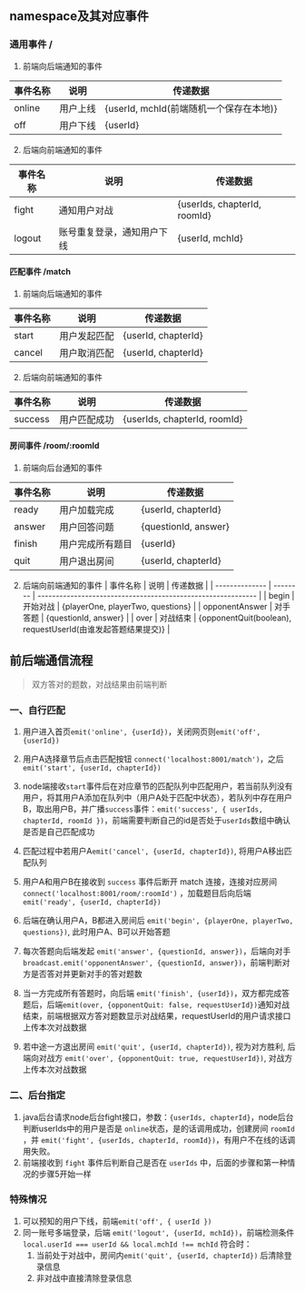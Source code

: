 ## namespace及其对应事件

### 通用事件 /

1. 前端向后端通知的事件

| 事件名称 | 说明     | 传递数据                                |
| -------- | -------- | --------------------------------------- |
| online   | 用户上线 | {userId, mchId(前端随机一个保存在本地)} |
| off      | 用户下线 | {userId}                                |

2. 后端向前端通知的事件

| 事件名称 | 说明                       | 传递数据                     |
| -------- | -------------------------- | ---------------------------- |
| fight    | 通知用户对战               | {userIds, chapterId, roomId} |
| logout   | 账号重复登录，通知用户下线 | {userId, mchId}              |



#### 匹配事件  /match

1. 前端向后端通知的事件

| 事件名称 | 说明         | 传递数据            |
| -------- | ------------ | ------------------- |
| start    | 用户发起匹配 | {userId, chapterId} |
| cancel   | 用户取消匹配 | {userId, chapterId} |

2. 后端向前端通知的事件

| 事件名称 | 说明         | 传递数据                     |
| -------- | ------------ | ---------------------------- |
| success  | 用户匹配成功 | {userIds, chapterId, roomId} |

#### 房间事件  /room/:roomId

1. 前端向后台通知的事件

| 事件名称 | 说明             | 传递数据             |
| -------- | ---------------- | -------------------- |
| ready    | 用户加载完成     | {userId, chapterId}  |
| answer   | 用户回答问题     | {questionId, answer} |
| finish   | 用户完成所有题目 | {userId}             |
| quit     | 用户退出房间     | {userId, chapterId}  |

2. 后端向前端通知的事件
| 事件名称       | 说明     | 传递数据                                                     |
| -------------- | -------- | ------------------------------------------------------------ |
| begin          | 开始对战 | {playerOne, playerTwo, questions}                            |
| opponentAnswer | 对手答题 | {questionId, answer}                                         |
| over           | 对战结束 | {opponentQuit(boolean), requestUserId(由谁发起答题结果提交)} |



## 前后端通信流程

>  双方答对的题数，对战结果由前端判断

### 一、自行匹配

1. 用户进入首页`emit('online', {userId})`，关闭网页则`emit('off', {userId})`

2. 用户A选择章节后点击匹配按钮  `connect('localhost:8001/match')`，之后 `emit('start', {userId, chapterId})`

3. node端接收`start`事件后在对应章节的匹配队列中匹配用户，若当前队列没有用户，将其用户A添加在队列中（用户A处于匹配中状态），若队列中存在用户B，取出用户B，并广播`success`事件：`emit('success', { userIds, chapterId, roomId })`，前端需要判断自己的id是否处于`userIds`数组中确认是否是自己匹配成功

4. 匹配过程中若用户A`emit('cancel', {userId, chapterId})`, 将用户A移出匹配队列

5. 用户A和用户B在接收到 `success` 事件后断开 match 连接，连接对应房间`connect('localhost:8001/room/:roomId')` ，加载题目后向后端 `emit('ready', {userId, chapterId})`

6. 后端在确认用户A，B都进入房间后 `emit('begin', {playerOne, playerTwo, questions})`, 此时用户A、B可以开始答题

7. 每次答题向后端发起 `emit('answer', {questionId, answer})`，后端向对手 `broadcast.emit('opponentAnswer', {questionId, answer})`，前端判断对方是否答对并更新对手的答对题数

8. 当一方完成所有答题时，向后端 `emit('finish', {userId})`，双方都完成答题后，后端`emit(over, {opponentQuit: false, requestUserId})`通知对战结束，前端根据双方答对题数显示对战结果，requestUserId的用户请求接口上传本次对战数据

9. 若中途一方退出房间 `emit('quit', {userId, chapterId})`, 视为对方胜利, 后端向对战方 `emit('over', {opponentQuit: true, requestUserId})`, 对战方上传本次对战数据



### 二、后台指定

1. java后台请求node后台fight接口，参数：`{userIds, chapterId}`，node后台判断userIds中的用户是否是 `online`状态，是的话调用成功，创建房间 `roomId` ，并 `emit('fight', {userIds, chapterId, roomId})`，有用户不在线的话调用失败。
2. 前端接收到 `fight` 事件后判断自己是否在 `userIds` 中，后面的步骤和第一种情况的步骤5开始一样



### 特殊情况

1. 可以预知的用户下线，前端`emit('off', { userId })`
2. 同一账号多端登录，后端 `emit('logout', {userId, mchId})`，前端检测条件 `local.userId === userId && local.mchId !== mchId` 符合时：
   1. 当前处于对战中，房间内`emit('quit', {userId, chapterId})` 后清除登录信息
   2. 非对战中直接清除登录信息

